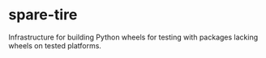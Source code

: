 # spare-tire
Infrastructure for building Python wheels for testing with packages lacking wheels on tested platforms.
